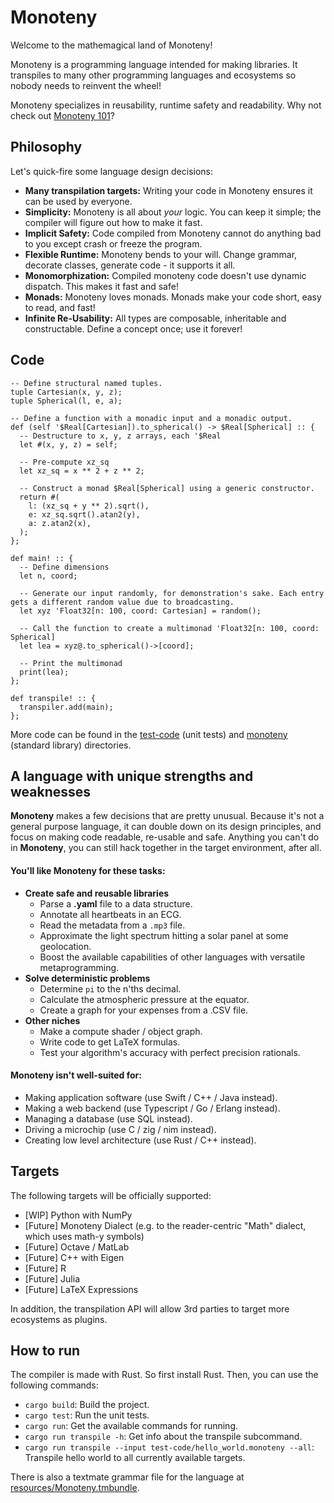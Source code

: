 # Monoteny

Welcome to the mathemagical land of Monoteny! 

Monoteny is a programming language intended for making libraries. It transpiles to many other programming languages and ecosystems so nobody needs to reinvent the wheel!

Monoteny specializes in reusability, runtime safety and readability. Why not check out [Monoteny 101](https://www.craft.me/s/dYSfJhYM9TAsne)?

## Philosophy

Let's quick-fire some language design decisions:

- **Many transpilation targets:** Writing your code in Monoteny ensures it can be used by everyone.
- **Simplicity:** Monoteny is all about *your* logic. You can keep it simple; the compiler will figure out how to make it fast.
- **Implicit Safety:** Code compiled from Monoteny cannot do anything bad to you except crash or freeze the program.
- **Flexible Runtime:** Monoteny bends to your will. Change grammar, decorate classes, generate code - it supports it all.
- **Monomorphization:** Compiled monoteny code doesn't use dynamic dispatch. This makes it fast and safe!
- **Monads:** Monoteny loves monads. Monads make your code short, easy to read, and fast!
- **Infinite Re-Usability:** All types are composable, inheritable and constructable. Define a concept once; use it forever!

## Code

```
-- Define structural named tuples.
tuple Cartesian(x, y, z);
tuple Spherical(l, e, a);

-- Define a function with a monadic input and a monadic output.
def (self '$Real[Cartesian]).to_spherical() -> $Real[Spherical] :: {
  -- Destructure to x, y, z arrays, each '$Real
  let #(x, y, z) = self;

  -- Pre-compute xz_sq
  let xz_sq = x ** 2 + z ** 2;

  -- Construct a monad $Real[Spherical] using a generic constructor.
  return #(
    l: (xz_sq + y ** 2).sqrt(),
    e: xz_sq.sqrt().atan2(y),
    a: z.atan2(x),
  );
};

def main! :: {
  -- Define dimensions
  let n, coord;
  
  -- Generate our input randomly, for demonstration's sake. Each entry gets a different random value due to broadcasting.
  let xyz 'Float32[n: 100, coord: Cartesian] = random();
  
  -- Call the function to create a multimonad 'Float32[n: 100, coord: Spherical] 
  let lea = xyz@.to_spherical()->[coord];
  
  -- Print the multimonad
  print(lea);
};

def transpile! :: {
  transpiler.add(main);
};
```

More code can be found in the [test-code](./test-code) (unit tests) and [monoteny](./monoteny) (standard library)  directories.

## A language with unique strengths and weaknesses

**Monoteny** makes a few decisions that are pretty unusual. Because it's not a general purpose language, it can double down on its design principles, and focus on making code readable, re-usable and safe. Anything you can't do in **Monoteny**, you can still hack together in the target environment, after all.


#### You'll like Monoteny for these tasks:


- **Create safe and reusable libraries**
    - Parse a **.yaml** file to a data structure.
    - Annotate all heartbeats in an ECG.
    - Read the metadata from a `.mp3` file.
    - Approximate the light spectrum hitting a solar panel at some geolocation.
    - Boost the available capabilities of other languages with versatile metaprogramming.
- **Solve deterministic problems**
    - Determine `pi` to the n'ths decimal.
    - Calculate the atmospheric pressure at the equator.
    - Create a graph for your expenses from a .CSV file.
- **Other niches**
    - Make a compute shader / object graph.
    - Write code to get LaTeX formulas.
    - Test your algorithm's accuracy with perfect precision rationals.

#### Monoteny isn't well-suited for:

- Making application software (use Swift / C++ / Java instead).
- Making a web backend (use Typescript / Go / Erlang instead).
- Managing a database (use SQL instead).
- Driving a microchip (use C / zig / nim instead).
- Creating low level architecture (use Rust / C++ instead).


## Targets

The following targets will be officially supported:

* [WIP] Python with NumPy
* [Future] Monoteny Dialect (e.g. to the reader-centric "Math" dialect, which uses math-y symbols)
* [Future] Octave / MatLab
* [Future] C++ with Eigen
* [Future] R
* [Future] Julia
* [Future] LaTeX Expressions

In addition, the transpilation API will allow 3rd parties to target more ecosystems as plugins.

## How to run

The compiler is made with Rust. So first install Rust.
Then, you can use the following commands:

- `cargo build`: Build the project.
- `cargo test`: Run the unit tests.
- `cargo run`: Get the available commands for running. 
- `cargo run transpile -h`: Get info about the transpile subcommand. 
- `cargo run transpile --input test-code/hello_world.monoteny --all`: Transpile hello world to all currently available targets.

There is also a textmate grammar file for the language at [resources/Monoteny.tmbundle](./resources/Monoteny.tmbundle).
